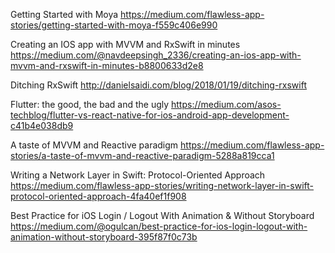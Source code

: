 
Getting Started with Moya
https://medium.com/flawless-app-stories/getting-started-with-moya-f559c406e990


Creating an IOS app with MVVM and RxSwift in minutes
https://medium.com/@navdeepsingh_2336/creating-an-ios-app-with-mvvm-and-rxswift-in-minutes-b8800633d2e8


Ditching RxSwift
http://danielsaidi.com/blog/2018/01/19/ditching-rxswift


Flutter: the good, the bad and the ugly
https://medium.com/asos-techblog/flutter-vs-react-native-for-ios-android-app-development-c41b4e038db9


A taste of MVVM and Reactive paradigm
https://medium.com/flawless-app-stories/a-taste-of-mvvm-and-reactive-paradigm-5288a819cca1


Writing a Network Layer in Swift: Protocol-Oriented Approach
https://medium.com/flawless-app-stories/writing-network-layer-in-swift-protocol-oriented-approach-4fa40ef1f908



Best Practice for iOS Login / Logout With Animation & Without Storyboard
https://medium.com/@ogulcan/best-practice-for-ios-login-logout-with-animation-without-storyboard-395f87f0c73b






